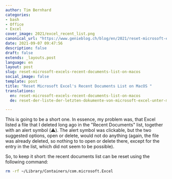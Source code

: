 ```yaml
---
author: Tim Bernhard
categories:
- bash
- Office
- Excel
cover_image: 2021/excel_recent_list.png
canonical_url: "https://www.genieblog.ch/blog/en/2021/reset-microsoft-excels-recent-documents-list-on-macos"
date: 2021-09-07 09:47:56
description: false
draft: false
extends: _layouts.post
language: en
layout: post
slug: reset-microsoft-excels-recent-documents-list-on-macos
social_image: false
template: post
title: "Reset Microsoft Excel's Recent Documents List on MacOS "
translations:
  en: reset-microsoft-excels-recent-documents-list-on-macos
  de: reset-der-liste-der-letzten-dokumente-von-microsoft-excel-unter-macos

---
```


This is going to be a short one. 
In essence, my problem was, that Excel listed a file that I deleted long ago in the "Recent Documents" list, together with an alert symbol (⚠️).
The alert symbol was clickable, but the two suggested options, open or delete, would not do anything (again, the file was already deleted, so nothing to to open or delete there, except for the entry in the list, which did not seem to be possible).

So, to keep it short: the recent documents list can be reset using the following command:

```bash
rm -rf ~/Library/Containers/com.microsoft.Excel
```

